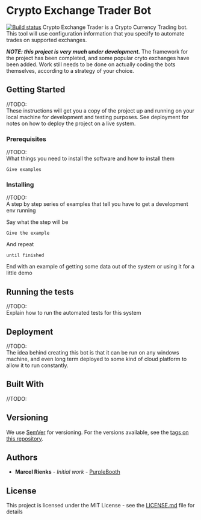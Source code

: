 # Crypto Exchange Trader Bot

[![Build status](https://ci.appveyor.com/api/projects/status/tdt1ejffp8wyl8de?svg=true)](https://ci.appveyor.com/project/marcelrienks/CryptoExchangeTrader)
Crypto Exchange Trader is a Crypto Currency Trading bot.
This tool will use configuration information that you specify to automate trades on supported exchanges.  

**_NOTE: this project is very much under development._**
The framework for the project has been completed, and some popular cryto exchanges have been added.
Work still needs to be done on actually coding the bots themselves, according to a strategy of your choice.

## Getting Started

//TODO:  
These instructions will get you a copy of the project up and running on your local machine for development and testing purposes. See deployment for notes on how to deploy the project on a live system.

### Prerequisites

//TODO:  
What things you need to install the software and how to install them

```
Give examples
```

### Installing

//TODO:  
A step by step series of examples that tell you have to get a development env running

Say what the step will be

```
Give the example
```

And repeat

```
until finished
```

End with an example of getting some data out of the system or using it for a little demo

## Running the tests

//TODO:  
Explain how to run the automated tests for this system

## Deployment

//TODO:  
The idea behind creating this bot is that it can be run on any windows machine, and even long term deployed to some kind of cloud platform to allow it to run constantly.

## Built With

//TODO:

## Versioning

We use [SemVer](http://semver.org/) for versioning. For the versions available, see the [tags on this repository](https://github.com/your/project/tags). 

## Authors

* **Marcel Rienks** - *Initial work* - [PurpleBooth](https://github.com/marcelrienks)

## License

This project is licensed under the MIT License - see the [LICENSE.md](LICENSE.md) file for details
